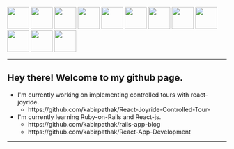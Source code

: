 
<p float="left">
<img src="https://media.giphy.com/media/45t0JoI5zvz69g03ln/giphy.gif" width="50" height="50"/>
<img src="https://media.giphy.com/media/S4BsvJStukJvVrhljv/giphy.gif" width="50" height="50"/>
<img src="https://media.giphy.com/media/oU9fCXDSXEfjtN7AZ8/giphy.gif" width="50" height="50"/>
<img src="https://media.giphy.com/media/KAvYTVCw4cVRPR0CRp/giphy.gif" width="50" height="50"/>
<img src="https://media.giphy.com/media/kbR3l9kto4JFNGY0eS/giphy.gif" width="50" height="50"/>

<img src="https://media.giphy.com/media/ToMjGpjm9vQhsB4cqVa/giphy.gif" width="50" height="50"/>
  
<img src="https://media.giphy.com/media/4IvqbF8TSNri0eFfpe/giphy.gif" width="50" height="50"/>
<img src="https://media.giphy.com/media/S4BsvJStukJvVrhljv/giphy.gif" width="50" height="50"/>
<img src="https://media.giphy.com/media/3oz8xvoMI6gJ6rySVW/giphy.gif" width="50" height="50"/>
<img src="https://media.giphy.com/media/8KlPVnp8QLwk04MZkm/giphy.gif" width="50" height="50"/>
<img src="https://media.giphy.com/media/S4BsvJStukJvVrhljv/giphy.gif" width="50" height="50"/>
<img src="https://media.giphy.com/media/45t0JoI5zvz69g03ln/giphy.gif" width="50" height="50"/>
</p>

---
## Hey there! Welcome to my github page.
<ul>
  <li> 
    I'm currently working on implementing controlled tours with react-joyride. 
    <ul>
      <li>
        https://github.com/kabirpathak/React-Joyride-Controlled-Tour-
      </li>
    </ul>
  </li>
  <li> 
    I'm currently learning Ruby-on-Rails and React-js.
    <ul>
      <li>https://github.com/kabirpathak/rails-app-blog</li>
      <li>https://github.com/kabirpathak/React-App-Development</li>
    </ul>
  </li>
</ul>

 ---



